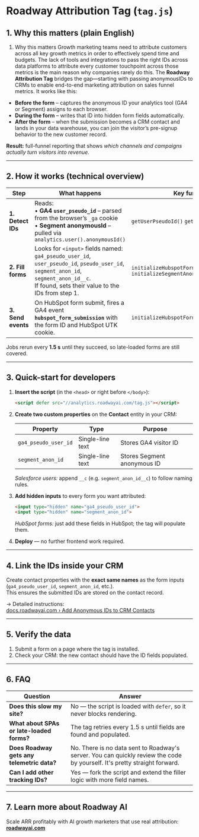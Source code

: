# Roadway Attribution Tag (`tag.js`)

## 1. Why this matters (plain English)

1. Why this matters
Growth marketing teams need to attribute customers across all key growth metrics in order to effectively spend time and budgets. The lack of tools and integrations to pass the right IDs across data platforms to attribute every customer touchpoint across those metrics is the main reason why companies rarely do this. The **Roadway Attribution Tag** bridges the gap—starting with passing anonymousIDs to CRMs to enable end-to-end marketing attribution on sales funnel metrics. It works like this:


* **Before the form** – captures the anonymous ID your analytics tool (GA4 or Segment) assigns to each browser.  
* **During the form** – writes that ID into hidden form fields automatically.  
* **After the form** – when the submission becomes a CRM contact and lands in your data warehouse, you can join the visitor’s pre-signup behavior to the new customer record.

**Result:** full-funnel reporting that shows *which channels and campaigns actually turn visitors into revenue.*

---

## 2. How it works (technical overview)

| Step | What happens | Key functions |
|------|--------------|---------------|
| **1. Detect IDs** | Reads:<br>• **GA4 `user_pseudo_id`** – parsed from the browser’s `_ga` cookie<br>• **Segment anonymousId** – pulled via `analytics.user().anonymousId()` | `getUserPseudoId()`  `getSegmentAnonymousId()` |
| **2. Fill forms** | Looks for `<input>` fields named:<br>`ga4_pseudo_user_id`, `user_pseudo_id`, `pseudo_user_id`, `segment_anon_id`, `segment_anon_id__c`.<br>If found, sets their value to the IDs from step 1. | `initializeHubspotFormPseudoIdFillerJob()`  `initializeSegmentAnonymousIdFillerJob()` |
| **3. Send events** | On HubSpot form submit, fires a GA4 event **`hubspot_form_submission`** with the form ID and HubSpot UTK cookie. | `initializeHubspotFormSubmissionListener()` |

Jobs rerun every **1.5 s** until they succeed, so late-loaded forms are still covered.

---

## 3. Quick-start for developers

1. **Insert the script** (in the `<head>` or right before `</body>`):

   ```html
   <script defer src="//analytics.roadwayai.com/tag.js"></script>
   ```

2. **Create two custom properties** on the **Contact** entity in your CRM:

   | Property             | Type             | Purpose                        |
   |----------------------|------------------|--------------------------------|
   | `ga4_pseudo_user_id` | Single-line text | Stores GA4 visitor ID          |
   | `segment_anon_id`    | Single-line text | Stores Segment anonymous ID    |

   *Salesforce users:* append `__c` (e.g. `segment_anon_id__c`) to follow naming rules.

3. **Add hidden inputs** to every form you want attributed:

   ```html
   <input type="hidden" name="ga4_pseudo_user_id">
   <input type="hidden" name="segment_anon_id">
   ```

   *HubSpot forms:* just add these fields in HubSpot; the tag will populate them.

4. **Deploy** — no further frontend work required.

---

## 4. Link the IDs inside your CRM

Create contact properties with the **exact same names** as the form inputs (`ga4_pseudo_user_id`, `segment_anon_id`, etc.).  
This ensures the submitted IDs are stored on the contact record.

→ Detailed instructions:  
[docs.roadwayai.com › Add Anonymous IDs to CRM Contacts](https://docs.roadwayai.com/required-ids-for-attribution/add-anonymous-ids-to-crm-contacts)

---

## 5. Verify the data

1. Submit a form on a page where the tag is installed.  
2. Check your CRM: the new contact should have the ID fields populated.  

---

## 6. FAQ

| Question | Answer |
|----------|--------|
| **Does this slow my site?** | No — the script is loaded with `defer`, so it never blocks rendering. |
| **What about SPAs or late-loaded forms?** | The tag retries every 1.5 s until fields are found and populated. |
| **Does Roadway gets any telemetric data?** | No. There is no data sent to Roadway's server. You can quickly review the code by yourself. It's pretty straight forward. |
| **Can I add other tracking IDs?** | Yes — fork the script and extend the filler logic with more field names. |

---

## 7. Learn more about Roadway AI
Scale ARR profitably with AI growth marketers that use real attribution: [**roadwayai.com**](https://roadwayai)
